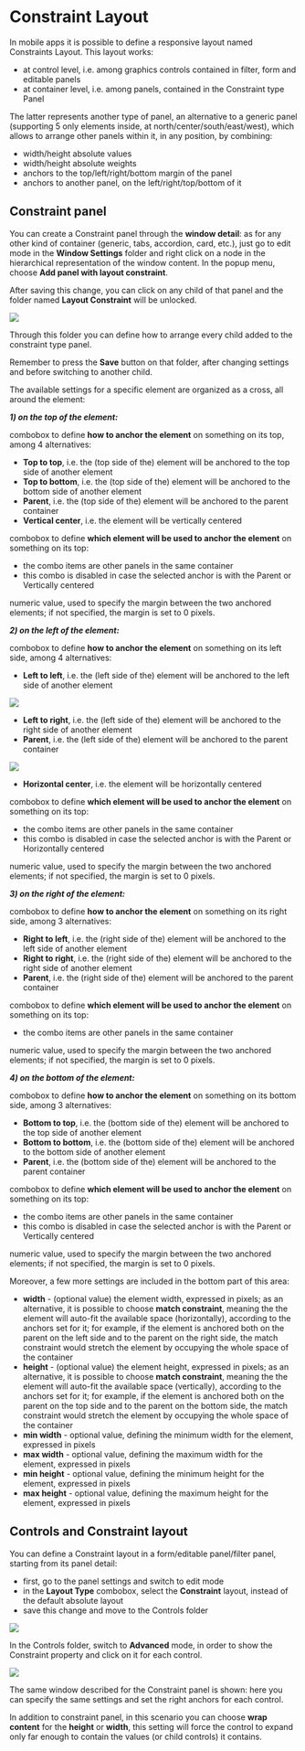 # Constraint Layout

In mobile apps it is possible to define a responsive layout named Constraints Layout. This layout works:

* at control level, i.e. among graphics controls contained in filter, form and editable panels
* at container level, i.e. among panels, contained in the Constraint type Panel

The latter represents another type of panel, an alternative to a generic panel \(supporting 5 only elements inside, at north/center/south/east/west\), which allows to arrange other panels within it, in any position, by combining:

* width/height absolute values
* width/height absolute weights
* anchors to the top/left/right/bottom margin of the panel
* anchors to another panel, on the left/right/top/bottom of it

## Constraint panel

You can create a Constraint panel through the **window detail**: as for any other kind of container \(generic, tabs, accordion, card, etc.\), just go to edit mode in the **Window Settings** folder and right click on a node in the hierarchical representation of the window content. In the popup menu, choose **Add panel with layout constraint**.

After saving this change, you can click on any child of that panel and the folder named **Layout Constraint** will be unlocked.

![](../../.gitbook/assets/schermata-2019-06-12-alle-16.38.10.png)

Through this folder you can define how to arrange every child added to the constraint type panel.

Remember to press the **Save** button on that folder, after changing settings and before switching to another child.

The available settings for a specific element are organized as a cross, all around the element:

_**1\) on the top of the element:**_

combobox to define **how to anchor the element** on something on its top, among 4 alternatives:

* **Top to top**, i.e. the \(top side of the\) element will be anchored to the top side of another element
* **Top to bottom**, i.e. the \(top side of the\)  element will be anchored to the bottom side of another element
* **Parent**, i.e. the \(top side of the\) element will be anchored to the parent container
* **Vertical center**, i.e. the element will be vertically centered

combobox to define **which element will be used to anchor the element** on something on its top:

* the combo items are other panels in the same container
* this combo is disabled in case the selected anchor is with the Parent or Vertically centered

numeric value, used to specify the margin between the two anchored elements; if not specified, the margin is set to 0 pixels.

_**2\) on the left of the element:**_

combobox to define **how to anchor the element** on something on its left side, among 4 alternatives:

* **Left to left**, i.e. the \(left side of the\) element will be anchored to the left side of another element

![](../../.gitbook/assets/constrmargin.png)

* **Left to right**, i.e. the \(left side of the\)  element will be anchored to the right side of another element
* **Parent**, i.e. the \(left side of the\) element will be anchored to the parent container

![](../../.gitbook/assets/constrparent.png)

* **Horizontal center**, i.e. the element will be horizontally centered

combobox to define **which element will be used to anchor the element** on something on its top:

* the combo items are other panels in the same container
* this combo is disabled in case the selected anchor is with the Parent or Horizontally centered

numeric value, used to specify the margin between the two anchored elements; if not specified, the margin is set to 0 pixels.

_**3\) on the right of the element:**_

combobox to define **how to anchor the element** on something on its right side, among 3 alternatives:

* **Right to left**, i.e. the \(right side of the\) element will be anchored to the left side of another element
* **Right to right**, i.e. the \(right side of the\)  element will be anchored to the right side of another element
* **Parent**, i.e. the \(right side of the\) element will be anchored to the parent container

combobox to define **which element will be used to anchor the element** on something on its top:

* the combo items are other panels in the same container

numeric value, used to specify the margin between the two anchored elements; if not specified, the margin is set to 0 pixels.

_**4\) on the bottom of the element:**_

combobox to define **how to anchor the element** on something on its bottom side, among 3 alternatives:

* **Bottom to top**, i.e. the \(bottom side of the\) element will be anchored to the top side of another element
* **Bottom to bottom**, i.e. the \(bottom side of the\)  element will be anchored to the bottom side of another element
* **Parent**, i.e. the \(bottom side of the\) element will be anchored to the parent container

combobox to define **which element will be used to anchor the element** on something on its top:

* the combo items are other panels in the same container
* this combo is disabled in case the selected anchor is with the Parent or Vertically centered

numeric value, used to specify the margin between the two anchored elements; if not specified, the margin is set to 0 pixels.

Moreover, a few more settings are included in the bottom part of this area:

* **width** - \(optional value\) the element width, expressed in pixels; as an alternative, it is possible to choose **match constraint**, meaning the the element will auto-fit the available space \(horizontally\), according to the anchors set for it; for example, if the element is anchored both on the parent on the left side and to the parent on the right side, the match constraint would stretch the element by occupying the whole space of the container
* **height** - \(optional value\) the element height, expressed in pixels; as an alternative, it is possible to choose **match constraint**, meaning the the element will auto-fit the available space \(vertically\), according to the anchors set for it; for example, if the element is anchored both on the parent on the top side and to the parent on the bottom side, the match constraint would stretch the element by occupying the whole space of the container
* **min width** - optional value, defining the minimum width for the element, expressed in pixels
* **max width** - optional value, defining the maximum width for the element, expressed in pixels
* **min height** - optional value, defining the minimum height for the element, expressed in pixels
* **max height** - optional value, defining the maximum height for the element, expressed in pixels

## Controls and Constraint layout

You can define a Constraint layout in a form/editable panel/filter panel, starting from its panel detail:

* first, go to the panel settings and switch to edit mode
* in the **Layout Type** combobox, select the **Constraint** layout, instead of the default absolute layout
* save this change and move to the Controls folder

![](../../.gitbook/assets/contrstrat-contros1.png)

In the Controls folder, switch to **Advanced** mode, in order to show the Constraint property and click on it for each control.

![](../../.gitbook/assets/contrstrat-controls2.png)

The same window described for the Constraint panel is shown: here you can specify the same settings and set the right anchors for each control.

In addition to constraint panel, in this scenario you can choose **wrap** **content** for the **height** or **width**, this setting will force the control to expand only far enough to contain the values \(or child controls\) it contains.

